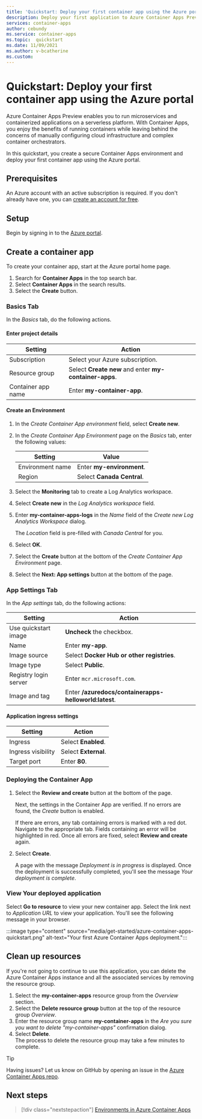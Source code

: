 ```yaml
---
title: 'Quickstart: Deploy your first container app using the Azure portal'
description: Deploy your first application to Azure Container Apps Preview using the Azure portal.
services: container-apps
author: cebundy
ms.service: container-apps
ms.topic:  quickstart
ms.date: 11/09/2021
ms.author: v-bcatherine
ms.custom: 
---
```


# Quickstart: Deploy your first container app using the Azure portal

Azure Container Apps Preview enables you to run microservices and containerized applications on a serverless platform. With Container Apps, you enjoy the benefits of running containers while leaving behind the concerns of manually configuring cloud infrastructure and complex container orchestrators.

In this quickstart, you create a secure Container Apps environment and deploy your first container app using the Azure portal.

## Prerequisites

An Azure account with an active subscription is required. If you don't already have one, you can [create an account for free](https://azure.microsoft.com/free/?WT.mc_id=A261C142F).

## Setup

Begin by signing in to the [Azure portal](https://portal.azure.com).
<!--
Do we need to include steps to login?  Probably not..
-->

## Create a container app

To create your container app, start at the Azure portal home page.

1. Search for **Container Apps** in the top search bar.
1. Select **Container Apps** in the search results.
1. Select the **Create** button.

### Basics Tab

In the *Basics* tab, do the following actions.

#### Enter project details

| Setting | Action |
|---|---|
| Subscription | Select your Azure subscription. |
| Resource group | Select **Create new** and enter **my-container-apps**. |
| Container app name |  Enter **my-container-app**. |

#### Create an Environment
 
1. In the *Create Container App environment* field, select **Create new**.
1. In the *Create Container App Environment* page on the *Basics* tab, enter the following values:

    | Setting | Value |
    |---|---|
    | Environment name | Enter **my-environment**. | 
    | Region | Select **Canada Central**. |

1. Select the **Monitoring** tab to create a Log Analytics workspace.
1. Select **Create new** in the *Log Analytics workspace* field.
1. Enter **my-container-apps-logs** in the *Name* field of the *Create new Log Analytics Workspace* dialog.
  
    The *Location* field is pre-filled with *Canada Central* for you.
1. Select **OK**.
1. Select the **Create** button at the bottom of the *Create Container App Environment* page.
1. Select the **Next: App settings** button at the bottom of the page.

### App Settings Tab

In the *App settings* tab, do the following actions:

| Setting | Action |
|---|---|
| Use quickstart image | **Uncheck** the checkbox. |
| Name | Enter **my-app**. <!-- I don't know what name to use --> |
| Image source | Select **Docker Hub or other registries**. |
| Image type | Select **Public**. |
| Registry login server | Enter `mcr.microsoft.com`. |  
| Image and tag | Enter **/azuredocs/containerapps-helloworld:latest**. |

#### Application ingress settings

| Setting | Action |
|---|---|
| Ingress | Select **Enabled**. |
| Ingress visibility | Select **External**. |
| Target port | Enter **80**. |

### Deploying the Container App

1. Select the **Review and create** button at the bottom of the page.  

    Next, the settings in the Container App are verified. If no errors are found, the *Create* button is enabled.  

    If there are errors, any tab containing errors is marked with a red dot.  Navigate to the appropriate tab.  Fields containing an error will be highlighted in red.  Once all errors are fixed, select **Review and create** again.

1. Select **Create**.

    A page with the message *Deployment is in progress* is displayed.  Once the deployment is successfully completed, you'll see the message *Your deployment is complete*.

### View Your deployed application

Select **Go to resource** to view your new container app.  Select the link next to *Application URL* to view your application. You'll see the following message in your browser.

:::image type="content" source="media/get-started/azure-container-apps-quickstart.png" alt-text="Your first Azure Container Apps deployment.":::

## Clean up resources

If you're not going to continue to use this application, you can delete the Azure Container Apps instance and all the associated services by removing the resource group.

1. Select the **my-container-apps** resource group from the *Overview* section.
1. Select the **Delete resource group** button at the top of the resource group *Overview*.
1. Enter the resource group name **my-container-apps** in the *Are you sure you want to delete "my-container-apps"* confirmation dialog.
1. Select **Delete**.  
    The process to delete the resource group may take a few minutes to complete.


> [!TIP]
> Having issues? Let us know on GitHub by opening an issue in the [Azure Container Apps repo](https://github.com/microsoft/azure-container-apps).

## Next steps

> [!div class="nextstepaction"]
> [Environments in Azure Container Apps](environment.md)
